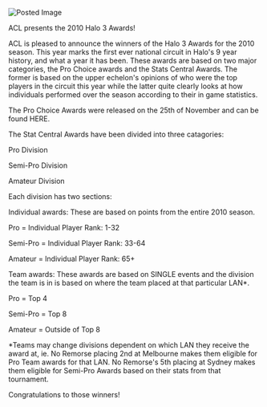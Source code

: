 ![Posted Image](http://www.aclpro.com.au/images/article/haloawards.jpg)




ACL presents the 2010 Halo 3 Awards!





ACL is pleased to announce the winners of the Halo 3 Awards for the 2010 season. This year marks the first ever national circuit in Halo's 9 year history, and what a year it has been. These awards are based on two major categories, the Pro Choice awards and the Stats Central Awards. The former is based on the upper echelon's opinions of who were the top players in the circuit this year while the latter quite clearly looks at how individuals performed over the season according to their in game statistics.





The Pro Choice Awards were released on the 25th of November and can be found HERE.





The Stat Central Awards have been divided into three catagories:





Pro Division





Semi-Pro Division





Amateur Division





Each division has two sections:





Individual awards: These are based on points from the entire 2010 season.





Pro = Individual Player Rank: 1-32


Semi-Pro = Individual Player Rank: 33-64


Amateur = Individual Player Rank: 65+





Team awards: These awards are based on SINGLE events and the division the team is in is based on where the team placed at that particular LAN*.





Pro = Top 4


Semi-Pro = Top 8


Amateur = Outside of Top 8





*Teams may change divisions dependent on which LAN they receive the award at, ie. No Remorse placing 2nd at Melbourne makes them eligible for Pro Team awards for that LAN. No Remorse's 5th placing at Sydney makes them eligible for Semi-Pro Awards based on their stats from that tournament.





Congratulations to those winners!